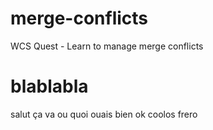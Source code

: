 # merge-conflicts
WCS Quest - Learn to manage merge conflicts

# blablabla
salut ça va ou quoi ouais bien ok coolos frero
